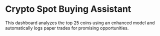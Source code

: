 # Crypto Spot Buying Assistant
 This dashboard analyzes the top 25 coins using an enhanced model and automatically logs paper trades for promising opportunities.

